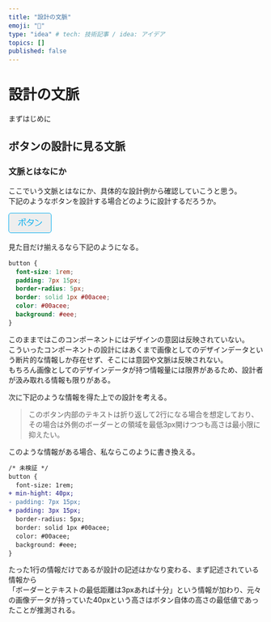```yaml
---
title: "設計の文脈"
emoji: "📑"
type: "idea" # tech: 技術記事 / idea: アイデア
topics: []
published: false
---
```


# 設計の文脈

まずはじめに

## ボタンの設計に見る文脈

### 文脈とはなにか

ここでいう文脈とはなにか、具体的な設計例から確認していこうと思う。  
下記のようなボタンを設計する場合どのように設計するだろうか。

![高さが40pxあり内部に16pxの文字でボタンと書かれた7px 15pxのパディングを持つ角丸のボタン](/images/articles/design-context/sample-button.png)

見た目だけ揃えるなら下記のようになる。

```css:button.css
button {
  font-size: 1rem;
  padding: 7px 15px;
  border-radius: 5px;
  border: solid 1px #00acee;
  color: #00acee;
  background: #eee;
}
```

このままではこのコンポーネントにはデザインの意図は反映されていない。  
こういったコンポーネントの設計にはあくまで画像としてのデザインデータという断片的な情報しか存在せず、そこには意図や文脈は反映されない。  
もちろん画像としてのデザインデータが持つ情報量には限界があるため、設計者が汲み取れる情報も限りがある。

次に下記のような情報を得た上での設計を考える。

> このボタン内部のテキストは折り返して2行になる場合を想定しており、その場合は外側のボーダーとの領域を最低3px開けつつも高さは最小限に抑えたい。

このような情報がある場合、私ならこのように書き換える。

```diff css:button.css
/* 未検証 */
button {
  font-size: 1rem;
+ min-hight: 40px;
- padding: 7px 15px;
+ padding: 3px 15px;
  border-radius: 5px;
  border: solid 1px #00acee;
  color: #00acee;
  background: #eee;
}
```

たった1行の情報だけであるが設計の記述はかなり変わる、まず記述されている情報から  
「ボーダーとテキストの最低距離は3pxあれば十分」という情報が加わり、元々の画像データが持っていた40pxという高さはボタン自体の高さの最低値であったことが推測される。
